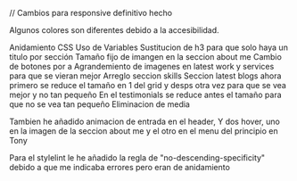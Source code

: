 // Cambios para responsive definitivo hecho

Algunos colores son diferentes debido a la accesibilidad.

Anidamiento CSS
Uso de Variables
Sustitucion de h3 para que solo haya un titulo por sección
Tamaño fijo de imangen en la seccion about me
Cambio de botones por a
Agrandemiento de imagenes en latest work y services para que se vieran mejor
Arreglo seccion skills
Seccion latest blogs ahora primero se reduce el tamaño en 1 del grid y desps otra vez para que se vea mejor y no tan pequeño 
En el testimonials se reduce antes el tamaño para que no se vea tan pequeño
Eliminacion de media

Tambien he añadido animacion de entrada en el header,
Y dos hover, uno en la imagen de la seccion about me y el otro en el menu del principio en Tony 

Para el stylelint le he añadido la regla de  "no-descending-specificity" debido a que me indicaba errores pero eran de anidamiento